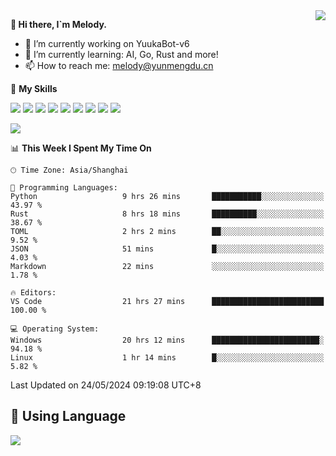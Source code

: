 <a href="#">
  <img align="right" src="https://github-readme-stats.vercel.app/api?username=melodyyuuka&count_private=true&show_icons=true" />
</a>

**👋 Hi there, I`m Melody.**

- 🔭 I’m currently working on YuukaBot-v6
- 🌱 I’m currently learning: AI, Go, Rust and more!
- 📫 How to reach me: melody@yunmengdu.cn

🌟 **My Skills** 

![](https://img.shields.io/badge/-Python-3e74a2?style=flat-square&logo=Python&logoColor=fff)
![](https://img.shields.io/badge/-Java-007396?style=flat-square&logo=OpenJDK&logoColor=fff)
![](https://img.shields.io/badge/-Node.js-339933?style=flat-square&logo=Node.js&logoColor=fff)
![](https://img.shields.io/badge/-Git-f05032?style=flat-square&logo=git&logoColor=fff)
![](https://img.shields.io/badge/-PostgreSQL-4169e1?style=flat-square&logo=PostgreSQL&logoColor=fff)
![](https://img.shields.io/badge/-Rust-000000?style=flat-square&logo=rust&logoColor=fff)
![](https://img.shields.io/badge/-VSCode-007acc?style=flat-square&logo=Visual-Studio-Code&logoColor=fff)
![](https://img.shields.io/badge/-FastAPI-009688?style=flat-square&logo=FastAPI&logoColor=fff)
![](https://img.shields.io/badge/-Linux-000000?style=flat-square&logo=Linux&logoColor=fff)


![](https://wakatime.com/badge/user/fa6dc0e2-47c5-4d2d-ae45-69fec6f2122c.svg)

<!--START_SECTION:waka-->
📊 **This Week I Spent My Time On** 

```text
🕑︎ Time Zone: Asia/Shanghai

💬 Programming Languages: 
Python                   9 hrs 26 mins       ███████████░░░░░░░░░░░░░░   43.97 % 
Rust                     8 hrs 18 mins       ██████████░░░░░░░░░░░░░░░   38.67 % 
TOML                     2 hrs 2 mins        ██░░░░░░░░░░░░░░░░░░░░░░░    9.52 % 
JSON                     51 mins             █░░░░░░░░░░░░░░░░░░░░░░░░    4.03 % 
Markdown                 22 mins             ░░░░░░░░░░░░░░░░░░░░░░░░░    1.78 % 

🔥 Editors: 
VS Code                  21 hrs 27 mins      █████████████████████████   100.00 % 

💻 Operating System: 
Windows                  20 hrs 12 mins      ████████████████████████░   94.18 % 
Linux                    1 hr 14 mins        █░░░░░░░░░░░░░░░░░░░░░░░░    5.82 % 
```


 Last Updated on 24/05/2024 09:19:08 UTC+8
<!--END_SECTION:waka-->

## 🥰 **Using Language**

![](https://github-readme-stats.vercel.app/api/wakatime?username=MelodyYuyuko&layout=compact&hide_border=true)
